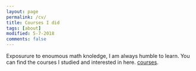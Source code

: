```yaml
---
layout: page
permalink: /cv/
title: Courses I did
tags: [about]
modified: 5-7-2018
comments: false
---
```



Exposurure to enoumous math knoledge, I am always humble to learn. You can find the courses I studied and interested in here. [courses](https://github.com/zzh237/zzh237.github.io/blob/master/CV.pdf).
